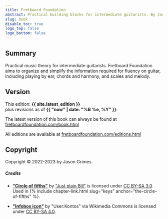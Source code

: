 ```yaml
---
title: Fretboard Foundation
abstract: Practical building blocks for intermediate guitarists. By Jason Grimes.
slug: book
disable_toc: true
logo_top: false
logo_bottom: false
---
```


## Summary

Practical music theory for intermediate guitarists.
Fretboard Foundation aims to organize and simplify the information required for fluency on guitar,
including playing by ear, chords and harmony, and scales and melody.

## Version

This edition: **{{ site.latest_edition }}**  
plus revisions as of **{{ "now" | date: "%B %e, %Y" }}**.

The latest version of this book can always be found at
[fretboardfoundation.com/book.html](https://fretboardfoundation.com/book.html)

All editions are available at 
[fretboardfoundation.com/editions.html](https://fretboardfoundation.com/editions.html)

## Copyright

Copyright &copy; 2022-2023 by Jason Grimes.

#####  Credits

- **["Circle of fifths"](https://commons.m.wikimedia.org/wiki/File:Circle_of_fifths_deluxe_4.svg)**
by ["Just plain Bill"](https://en.m.wikipedia.org/wiki/User:Just_plain_Bill)
is licensed under [CC BY-SA 3.0](https://creativecommons.org/licenses/by-sa/3.0/).
Used in {% include chapter-link.html slug="keys" anchor="the-circle-of-fifths" %}.

- **["Infobox icon"](https://commons.wikimedia.org/wiki/File:Infobox_info_icon.svg)**
by "User:Kontos" via Wikimedia Commons is licensed under [CC BY-SA 4.0](https://creativecommons.org/licenses/by-sa/4.0).
